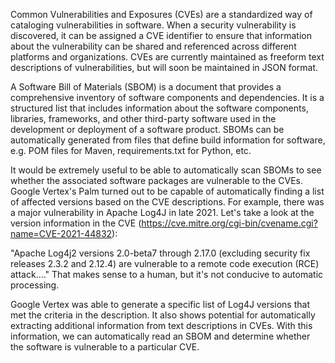 Common Vulnerabilities and Exposures (CVEs) are a standardized way of cataloging vulnerabilities in software. When a security vulnerability is discovered, it can be assigned a CVE identifier to ensure that information about the vulnerability can be shared and referenced across different platforms and organizations. CVEs are currently maintained as freeform text descriptions of vulnerabilities, but will soon be maintained in JSON format.

A Software Bill of Materials (SBOM) is a document that provides a comprehensive inventory of software components and dependencies. It is a structured list that includes information about the software components, libraries, frameworks, and other third-party software used in the development or deployment of a software product. SBOMs can be automatically generated from files that define build information for software, e.g. POM files for Maven, requirements.txt for Python, etc.

It would be extremely useful to be able to automatically scan SBOMs to see whether the associated software packages are vulnerable to the CVEs. Google Vertex's Palm turned out to be capable of automatically finding a list of affected versions based on the CVE descriptions. For example, there was a major vulnerability in Apache Log4J in late 2021. Let's take a look at the version information in the CVE (https://cve.mitre.org/cgi-bin/cvename.cgi?name=CVE-2021-44832): 

"Apache Log4j2 versions 2.0-beta7 through 2.17.0 (excluding security fix releases 2.3.2 and 2.12.4) are vulnerable to a remote code execution (RCE) attack...." That makes sense to a human, but it's not conducive to automatic processing. 

Google Vertex was able to generate a specific list of Log4J versions that met the criteria in the description. It also shows potential for automatically extracting additional information from text descriptions in CVEs. With this information, we can automatically read an SBOM and determine whether the software is vulnerable to a particular CVE.
